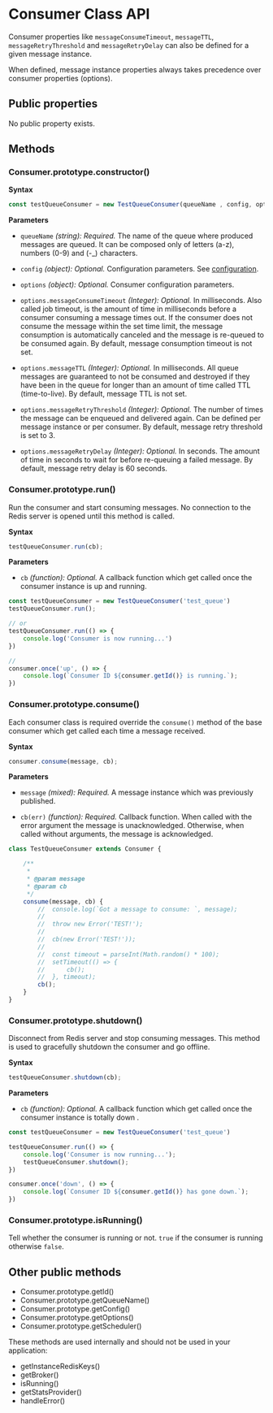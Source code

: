 # Consumer Class API

Consumer properties like `messageConsumeTimeout`, `messageTTL`, `messageRetryThreshold` and `messageRetryDelay` can 
also be defined for a given message instance.

When defined, message instance properties always takes precedence over consumer properties (options).

## Public properties

No public property exists.

## Methods

### Consumer.prototype.constructor()

**Syntax**

```javascript
const testQueueConsumer = new TestQueueConsumer(queueName , config, options)
```

**Parameters**
- `queueName` *(string): Required.* The name of the queue where produced messages are queued. It can be composed
  only of letters (a-z), numbers (0-9) and (-_) characters.

- `config` *(object): Optional.* Configuration parameters. See [configuration](https://github.com/weyoss/redis-smq#configuration).

- `options` *(object): Optional.* Consumer configuration parameters.

- `options.messageConsumeTimeout` *(Integer): Optional.* In milliseconds. Also called job timeout, is the amount of time in
  milliseconds before a consumer consuming a message times out. If the consumer does not consume the message
  within the set time limit, the message consumption is automatically canceled and the message is re-queued
  to be consumed again. By default, message consumption timeout is not set.
  
- `options.messageTTL` *(Integer): Optional.* In milliseconds. All queue messages are guaranteed to not be consumed and destroyed if 
  they have been in the queue for longer than an amount of time called TTL (time-to-live). By default, message TTL is not set.
  
- `options.messageRetryThreshold` *(Integer): Optional.* The number of times the message can be enqueued and delivered again.
   Can be defined per message instance or per consumer. By default, message retry threshold is set to 3.
  
- `options.messageRetryDelay` *(Integer): Optional.* In seconds. The amount of time in seconds to wait for before 
   re-queuing a failed message. By default, message retry delay is 60 seconds.

### Consumer.prototype.run()

Run the consumer and start consuming messages. No connection to the Redis server is opened until this method is called.

**Syntax**

```javascript
testQueueConsumer.run(cb);
```

**Parameters**
- `cb` *(function): Optional.* A callback function which get called once the consumer instance is up and running.

```javascript
const testQueueConsumer = new TestQueueConsumer('test_queue')
testQueueConsumer.run();

// or 
testQueueConsumer.run(() => {
    console.log('Consumer is now running...')
})

//
consumer.once('up', () => {
    console.log(`Consumer ID ${consumer.getId()} is running.`);
})
```

### Consumer.prototype.consume()

Each consumer class is required override the `consume()` method of the base consumer which get called
each time a message received.

**Syntax**
```javascript
consumer.consume(message, cb);
```

**Parameters**

- `message` *(mixed): Required.* A message instance which was previously published.

- `cb(err)` *(function): Required.* Callback function. When called with the error argument the message is
    unacknowledged. Otherwise, when called without arguments, the message is acknowledged.

```javascript
class TestQueueConsumer extends Consumer {

    /**
     *
     * @param message
     * @param cb
     */
    consume(message, cb) {
        //  console.log(`Got a message to consume: `, message);
        //  
        //  throw new Error('TEST!');
        //  
        //  cb(new Error('TEST!'));
        //  
        //  const timeout = parseInt(Math.random() * 100);
        //  setTimeout(() => {
        //      cb();
        //  }, timeout);
        cb();
    }
}
```

### Consumer.prototype.shutdown()

Disconnect from Redis server and stop consuming messages. This method is used to gracefully shutdown the consumer and
go offline.

**Syntax**

```javascript
testQueueConsumer.shutdown(cb);
```

**Parameters**
- `cb` *(function): Optional.* A callback function which get called once the consumer instance is totally down .

```javascript
const testQueueConsumer = new TestQueueConsumer('test_queue')

testQueueConsumer.run(() => {
    console.log('Consumer is now running...');
    testQueueConsumer.shutdown();
})

consumer.once('down', () => {
    console.log(`Consumer ID ${consumer.getId()} has gone down.`);
})
```

### Consumer.prototype.isRunning()

Tell whether the consumer is running or not. `true` if the consumer is running otherwise `false`.

## Other public methods

- Consumer.prototype.getId()
- Consumer.prototype.getQueueName()
- Consumer.prototype.getConfig()
- Consumer.prototype.getOptions()
- Consumer.prototype.getScheduler()

These methods are used internally and should not be used in your application:

- getInstanceRedisKeys()
- getBroker()
- isRunning()
- getStatsProvider()
- handleError()